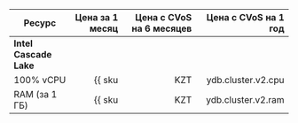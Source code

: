 | Ресурс        | Цена за 1 месяц                               | Цена с CVoS на 6 месяцев                                                        | Цена с CVoS на 1 год                                                            |
|---------------|----------------------------------------------:|--------------------------------------------------------------------------------:|--------------------------------------------------------------------------------:|
| **Intel Cascade Lake**                                                                                                                                                                                                            |
| 100% vCPU | {{ sku|KZT|ydb.cluster.v2.cpu|month|string }} | {{ sku|KZT|v1.commitment.selfcheckout.m6.ydb.cpu.c100.v2|month|string }} (-15%) | {{ sku|KZT|v1.commitment.selfcheckout.y1.ydb.cpu.c100.v2|month|string }} (-22%) |
| RAM (за 1 ГБ) | {{ sku|KZT|ydb.cluster.v2.ram|month|string }} | {{ sku|KZT|v1.commitment.selfcheckout.m6.ydb.ram.v2|month|string }} (-15%) | {{ sku|KZT|v1.commitment.selfcheckout.y1.ydb.ram.v2|month|string }} (-22%)      |
